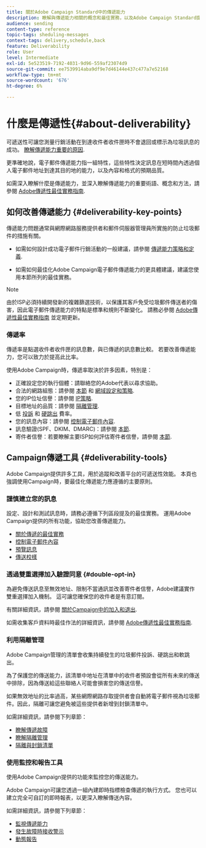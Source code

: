 ```yaml
---
title: 關於Adobe Campaign Standard中的傳遞能力
description: 瞭解與傳遞能力相關的概念和最佳實務，以及Adobe Campaign Standard提供的用於最佳化傳送內容的工具。
audience: sending
content-type: reference
topic-tags: sheduling-messages
context-tags: delivery,schedule,back
feature: Deliverability
role: User
level: Intermediate
exl-id: 5e523519-7192-4031-9d96-559af23074d9
source-git-commit: ee7539914aba9df9e7d46144e437c477a7e52168
workflow-type: tm+mt
source-wordcount: '676'
ht-degree: 6%

---
```


# 什麼是傳遞性{#about-deliverability}

可遞送性可讓您測量行銷活動在到達收件者收件匣時不會退回或標示為垃圾訊息的成功。 [瞭解傳遞能力重要的原因](https://experienceleague.adobe.com/docs/deliverability-learn/deliverability-best-practice-guide/deliverability-strategy-and-definition.html#why-deliverability-matters).

更準確地說，電子郵件傳遞能力指一組特性，這些特性決定訊息在短時間內透過個人電子郵件地址到達其目的地的能力，以及內容和格式的預期品質。 <!--These characteristics fall into four main categories: data quality, message and content, sending infrastructure, and reputation. Together, they form the foundation of a successful email deliverability program.-->

如需深入瞭解什麼是傳遞能力，並深入瞭解傳遞能力的重要術語、概念和方法，請參閱 [Adobe傳遞性最佳實務指南](https://experienceleague.adobe.com/docs/deliverability-learn/deliverability-best-practice-guide/introduction.html?lang=zh-Hant).

## 如何改善傳遞能力 {#deliverability-key-points}

傳遞能力問題通常與網際網路服務提供者和郵件伺服器管理員所實施的防止垃圾郵件的措施有關。

* 如需如何設計成功電子郵件行銷活動的一般建議，請參閱 [傳遞能力策略和定義](https://experienceleague.adobe.com/docs/deliverability-learn/deliverability-best-practice-guide/deliverability-strategy-and-definition.html).

* 如需如何最佳化Adobe Campaign電子郵件傳遞能力的更具體建議，建議您使用本節所列的最佳實務。

>[!NOTE]
>
>由於ISP必須持續開發新的複雜篩選技術，以保護其客戶免受垃圾郵件傳送者的傷害，因此電子郵件傳遞能力的特點是標準和規則不斷變化。 請務必參閱 [Adobe傳遞性最佳實務指南](https://experienceleague.adobe.com/docs/deliverability-learn/deliverability-best-practice-guide/introduction.html?lang=zh-Hant) 並定期更新。

### 傳遞率

傳遞率是點選收件者收件匣的訊息數，與已傳遞的訊息數比較。 若要改善傳遞能力，您可以致力於提高此比率。

使用Adobe Campaign時，傳遞率取決於許多因素，特別是：

* 正確設定您的執行個體：請聯絡您的Adobe代表以尋求協助。
* 合法的網路組態：請參閱 [本節](../../sending/using/optimize-delivery.md#network-config) 和 [網域設定和策略](https://experienceleague.adobe.com/docs/deliverability-learn/deliverability-best-practice-guide/transition-process/infrastructure.html#domain-setup-and-strategy).
* 您的IP位址信譽：請參閱 [IP策略](https://experienceleague.adobe.com/docs/deliverability-learn/deliverability-best-practice-guide/transition-process/infrastructure.html#ip-strategy).
* 目標地址的品質：請參閱 [隔離管理](../../sending/using/optimize-delivery.md#quarantine-management).
* 低 [投訴](https://experienceleague.adobe.com/docs/deliverability-learn/deliverability-best-practice-guide/metrics-for-deliverability/complaints.html) 和 [硬跳出](https://experienceleague.adobe.com/docs/deliverability-learn/deliverability-best-practice-guide/metrics-for-deliverability/bounces.html#hard-bounces) 費率。
* 您的訊息內容：請參閱 [控制電子郵件內容](../../sending/using/control-email-content.md).
* 訊息驗證(SPF、DKIM、DMARC)：請參閱 [本節](https://experienceleague.adobe.com/docs/deliverability-learn/deliverability-best-practice-guide/transition-process/infrastructure.html#authentication).
* 寄件者信譽：若要瞭解主要ISP如何評估寄件者信譽，請參閱 [本節](https://experienceleague.adobe.com/docs/deliverability-learn/deliverability-best-practice-guide/internet-service-provider-specifics/overview.html).

## Campaign傳遞工具 {#deliverability-tools}

Adobe Campaign提供許多工具，用於追蹤和改善平台的可遞送性效能。 本頁也強調使用Campaign時，要最佳化傳遞能力應遵循的主要原則。

### 謹慎建立您的訊息

設定、設計和測試訊息時，請務必遵循下列區段提及的最佳實務。 運用Adobe Campaign提供的所有功能，協助您改善傳遞能力。

* [關於傳遞的最佳實務](../../sending/using/delivery-best-practices.md)
* [控制電子郵件內容](../../sending/using/control-email-content.md)
* [預覽訊息](../../sending/using/previewing-messages.md)
* [傳送校樣](../../sending/using/sending-proofs.md)

### 透過雙重選擇加入驗證同意 {#double-opt-in}

為避免傳送訊息至無效地址、限制不當通訊並改善寄件者信譽，Adobe建議實作雙重選擇加入機制。 這可讓您確保您的收件者是有意訂閱。

有關詳細資訊，請參閱 [關於Campaign中的加入和退出](../../audiences/using/about-opt-in-and-opt-out-in-campaign.md).

如需收集客戶資料時最佳作法的詳細資訊，請參閱 [Adobe傳遞性最佳實務指南](https://experienceleague.adobe.com/docs/deliverability-learn/deliverability-best-practice-guide/first-impressions/address-collection-and-list-growth.html#data-quality-and-hygiene).

### 利用隔離管理

Adobe Campaign管理的清單會收集持續發生的垃圾郵件投訴、硬跳出和軟跳出。

為了保護您的傳送能力，該清單中地址在清單中的收件者預設會從所有未來的傳送中排除，因為傳送給這些聯絡人可能會損害您的傳送信譽。

如果無效地址的比率過高，某些網際網路存取提供者會自動將電子郵件視為垃圾郵件。因此，隔離可讓您避免被這些提供者新增到封鎖清單中。

如需詳細資訊，請參閱下列章節：

* [瞭解傳遞故障](../../sending/using/understanding-delivery-failures.md)
* [瞭解隔離管理](../../sending/using/understanding-quarantine-management.md)
* [隔離與封鎖清單](../../sending/using/understanding-quarantine-management.md#quarantine-vs-denylist)

### 使用監控和報告工具

使用Adobe Campaign提供的功能來監控您的傳送能力。

Adobe Campaign可讓您透過一組內建即時指標檢查傳遞的執行方式。 <!--For example, you can check the number of messages that are successfully executed, sent and delivered. You can also verify the number of messages that have been opened and the number of messages/links that have been clicked.-->您也可以建立完全可自訂的即時報表，以更深入瞭解傳送內容。

如需詳細資訊，請參閱下列章節：

* [監視傳遞能力](../../sending/using/monitor-deliverability.md)
  <!--[Monitoring a delivery](../../sending/using/monitoring-a-delivery.md)-->
* [發生故障時接收警示](../../sending/using/receiving-alerts-when-failures-happen.md)
* [動態報告](../../reporting/using/about-dynamic-reports.md)

<!--## General recommendations

NOT SURE TO KEEP

Here are a few additional recommendations when it comes to deliverability.

### Send to valid addresses {#valid-addresses}

Spammers often use address generators based on lists of frequent names and first names; in addition, they rarely process technical notifications sent back by mail servers. A high rate of invalid addresses is often interpreted as a sign of spam.

Double opt-in mechanisms and effective handling of technical bounce messages make it possible to avoid this.

### Reduce complaint rate {#reduce-complaint-rate}

ISPs usually have a prominent means of reporting a received message as spam. This makes it possible to identify unreliable sources. By rapidly honoring opt-out requests, making regular use of a given list, verifying consent through a double opt-in system, and implementing feedback loops, you can reduce complaint rates.

<!--Sending to honeypot addresses {#honeypot-addresses}
ISPs and other organizations (refer to https://www.projecthoneypot.org/) make use of mailboxes that do not correspond to physical persons but are created simply to trick spammers. These so-called "honey pot" addresses are published on the Web in order to be collected by spambots and thus catch illegitimate senders. The use of a double opt-in mechanism precludes this sort of address being added to a list. When using a third-party list, you must be sure of the methods employed by its maintainer.-->

<!--## Sending on a regular basis {#regular-deliveries}

Spammers make programmed deliveries to maintain their reputation over time. They sometimes need to adapt their marketing plan to meet the best practices imposed by the ISPs and so, after a peak in reputation (ramp-up), they configure regular deliveries.-->
